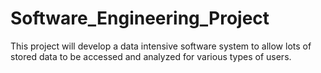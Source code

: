 # Software_Engineering_Project
This project will develop a data intensive software system to allow lots of stored data to be accessed and analyzed for various types of users.
